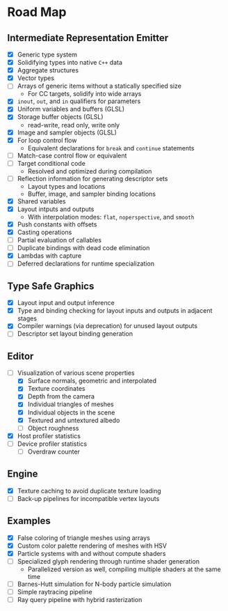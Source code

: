# Road Map

## Intermediate Representation Emitter

- [x] Generic type system
- [x] Solidifying types into native `C++` data
- [x] Aggregate structures
- [x] Vector types
- [ ] Arrays of generic items without a statically specified size
	- For CC targets, solidify into wide arrays
- [x] `inout`, `out`, and `in` qualifiers for parameters
- [x] Uniform variables and buffers (GLSL)
- [x] Storage buffer objects (GLSL)
	- read-write, read only, write only
- [x] Image and sampler objects (GLSL)
- [x] For loop control flow
	- Equivalent declarations for `break` and `continue` statements
- [ ] Match-case control flow or equivalent
- [ ] Target conditional code
	- Resolved and optimized during compilation
- [ ] Reflection information for generating descriptor sets
	- Layout types and locations
	- Buffer, image, and sampler binding locations
- [x] Shared variables
- [x] Layout intputs and outputs
	- With interpolation modes: `flat`, `noperspective`, and `smooth`
- [x] Push constants with offsets
- [x] Casting operations
- [ ] Partial evaluation of callables
- [ ] Duplicate bindings with dead code elimination
- [x] Lambdas with capture
- [ ] Deferred declarations for runtime specialization

## Type Safe Graphics

- [x] Layout input and output inference
- [x] Type and binding checking for layout inputs and outputs in adjacent stages
- [x] Compiler warnings (via deprecation) for unused layout outputs
- [ ] Descriptor set layout binding generation

## Editor

- [ ] Visualization of various scene properties
	- [x] Surface normals, geometric and interpolated
	- [x] Texture coordinates
	- [x] Depth from the camera
	- [x] Individual triangles of meshes
	- [x] Individual objects in the scene
	- [x] Textured and untextured albedo
	- [ ] Object roughness
- [x] Host profiler statistics
- [ ] Device profiler statistics
	- [ ] Overdraw counter

## Engine

- [x] Texture caching to avoid duplicate texture loading
- [ ] Back-up pipelines for incompatible vertex layouts

## Examples

- [x] False coloring of triangle meshes using arrays
- [x] Custom color palette rendering of meshes with HSV
- [x] Particle systems with and without compute shaders
- [ ] Specialized glyph rendering through runtime shader generation
	- Parallelized version as well, compiling multiple shaders at the same time
- [ ] Barnes-Hutt simulation for N-body particle simulation
- [ ] Simple raytracing pipeline
- [ ] Ray query pipeline with hybrid rasterization
